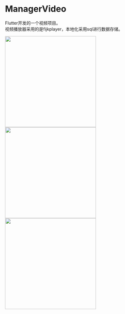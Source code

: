 # ManagerVideo
Flutter开发的一个视频项目。  
视频播放器采用的是fijkplayer，本地化采用sql进行数据存储。

 <img src="https://user-images.githubusercontent.com/7934078/205209350-94ae0069-f88e-4b82-9030-fadaba2b2f1b.PNG" width="300px">  <img src="https://user-images.githubusercontent.com/7934078/205209406-50e7ad06-0b28-481c-9a0a-030d52d620c5.PNG" width="300px">  <img src="https://user-images.githubusercontent.com/7934078/205209448-cba31515-a5b7-4b30-a535-6b4b52f2b630.PNG" width="300px">
